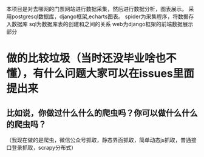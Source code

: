 本项目是对去哪网的门票网站进行数据采集，然后进行数据分析，图表展示。
采用postgresql数据库，django框架,echarts图表。
spider为采集程序，将数据存入数据库
sql为数据库表的创建和之间的关系
web为django框架的前端数据展示部分



# 做的比较垃圾（当时还没毕业啥也不懂），有什么问题大家可以在issues里面提出来
## 比如说，你做过什么什么的爬虫吗？你可以做什么什么的爬虫吗？
（我现在做的是爬虫，微信公众号抓取，静态界面抓取，简单动态js抓取，普通接口登录抓取，scrapy分布式）
